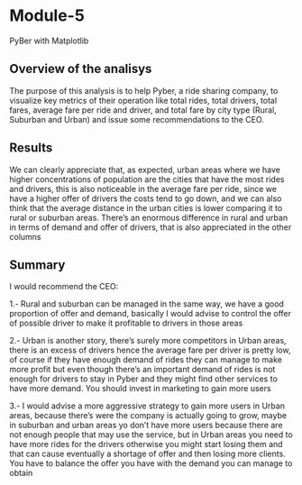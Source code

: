 # Module-5
PyBer with Matplotlib

## Overview of the analisys 
The purpose of this analysis is to help Pyber, a ride sharing company, to visualize key metrics of their operation like total rides, total drivers, total fares, average fare per ride and driver, and total fare by city type (Rural, Suburban and Urban) and issue some recommendations to the CEO.

## Results

We can clearly appreciate that, as expected, urban areas where we have higher concentrations of population are the cities that have the most rides and drivers, this is also noticeable in the average fare per ride, since we have a higher offer of drivers the costs tend to go down, and we can also think that the average distance in the urban cities is lower comparing it to rural or suburban areas. 
There’s an enormous difference in rural and urban in terms of demand and offer of drivers, that is also appreciated in the other columns 
 
## Summary

I would recommend the CEO:

  1.- Rural and suburban can be managed in the same way, we have a good proportion of offer and demand, basically I would advise to control the offer of possible driver to make it   profitable to drivers in those areas
  
  2.- Urban is another story, there’s surely more competitors in Urban areas, there is an excess of drivers hence the average fare per driver is pretty low, of course if they have   enough demand of rides they can manage to make more profit but even though there’s an important demand of rides is not enough for drivers to stay in Pyber and they might find     other services to have more demand. You should invest in marketing to gain more users 
  
  3.- I would advise a more aggressive strategy to gain more users in Urban areas, because there’s were the company is actually going to grow, maybe in suburban and urban areas yo   don’t have more users because there are not enough people that may use the service, but in Urban areas you need to have more rides for the drivers otherwise you might start       losing them and that can cause eventually a shortage of offer and then losing more clients. You have to balance the offer you have with the demand you can manage to obtain  
